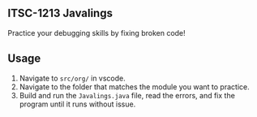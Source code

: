 ## ITSC-1213 Javalings

Practice your debugging skills by fixing broken code!

## Usage
1. Navigate to `src/org/` in vscode.
2. Navigate to the folder that matches the module you want to practice.
3. Build and run the `Javalings.java` file, read the errors, and fix the program until it runs without issue.